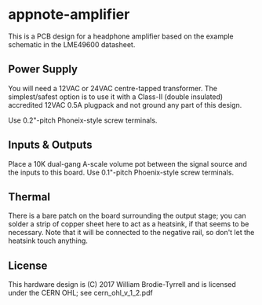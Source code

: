 # appnote-amplifier

This is a PCB design for a headphone amplifier based on the example schematic in the LME49600 datasheet.

## Power Supply

You will need a 12VAC or 24VAC centre-tapped transformer.  The simplest/safest option is to use it with
a Class-II (double insulated) accredited 12VAC 0.5A plugpack and not ground any part of this design.

Use 0.2"-pitch Phoneix-style screw terminals.

## Inputs & Outputs

Place a 10K dual-gang A-scale volume pot between the signal source and the inputs to this board.  Use 0.1"-pitch
Phoenix-style screw terminals.

## Thermal

There is a bare patch on the board surrounding the output stage; you can solder a strip of copper
sheet here to act as a heatsink, if that seems to be necessary.  Note that it will be connected to the negative
rail, so don't let the heatsink touch anything.

## License

This hardware design is (C) 2017 William Brodie-Tyrrell and is licensed under the CERN OHL; see cern_ohl_v_1_2.pdf
